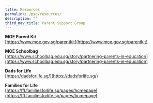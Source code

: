 ```yaml
---
title: Resources
permalink: /psg/resources/
description: ""
third_nav_title: Parent Support Group
---
```

**MOE Parent Kit**<br>
[https://www.moe.gov.sg/parentkit](https://www.moe.gov.sg/parentkit)

**MOE Schoolbag**<br>
[https://www.schoolbag.edu.sg/story/partnering-parents-in-education](https://www.schoolbag.edu.sg/story/partnering-parents-in-education)

**Dads for Life**<br>
[https://dadsforlife.sg/](https://dadsforlife.sg/)

**Families for Life**<br>
[https://ffl.familiesforlife.sg/pages/homepage](https://ffl.familiesforlife.sg/pages/homepage)